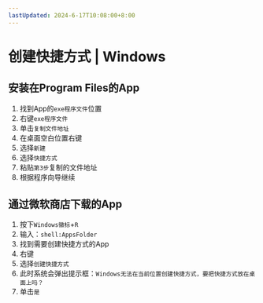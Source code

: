 ```yaml
---
lastUpdated: 2024-6-17T10:08:00+8:00
---
```


# 创建快捷方式 | Windows

## 安装在Program Files的App

1. 找到App的`exe程序文件`位置
2. 右键`exe程序文件`
3. 单击`复制文件地址`
4. 在桌面空白位置右键
5. 选择`新建`
6. 选择`快捷方式`
7. 粘贴`第3步`复制的文件地址
8. 根据程序向导继续

## 通过微软商店下载的App

1. 按下`Windows徽标`+`R`
2. 输入：`shell:AppsFolder`
3. 找到需要创建快捷方式的App
4. 右键
5. 选择`创建快捷方式`
6. 此时系统会弹出提示框：`Windows无法在当前位置创建快捷方式，要把快捷方式放在桌面上吗？`
7. 单击`是`
